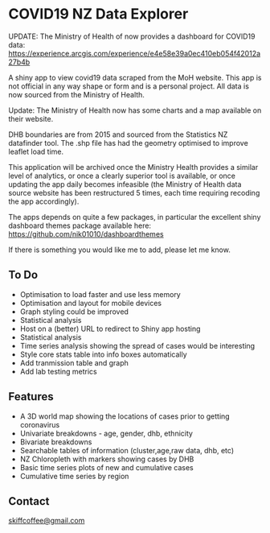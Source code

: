 # COVID19 NZ Data Explorer

UPDATE: The Ministry of Health of now provides a dashboard for COVID19 data:
https://experience.arcgis.com/experience/e4e58e39a0ec410eb054f42012a27b4b

A shiny app to view covid19 data scraped from the MoH website. This app is not official in any way shape or form and is a personal project. All data is now sourced from the Ministry of Health.

Update: The Ministry of Health now has some charts and a map available on their website.

DHB boundaries are from 2015 and sourced from the Statistics NZ datafinder tool. The .shp file has had the geometry optimised to improve leaflet load time.

This application will be archived once the Ministry Health provides a similar level of analytics, or once a clearly superior tool is available, or once updating the app daily becomes infeasible (the Ministry of Health data source website has been restructured 5 times, each time requiring recoding the app accordingly). 

The apps depends on quite a few packages, in particular the excellent shiny dashboard themes package available here:
https://github.com/nik01010/dashboardthemes

If there is something you would like me to add, please let me know.

## To Do

* Optimisation to load faster and use less memory 
* Optimisation and layout for mobile devices
* Graph styling could be improved
* Statistical analysis
* Host on a (better) URL to redirect to Shiny app hosting
* Statistical analysis 
* Time series analysis showing the spread of cases would be interesting
* Style core stats table into info boxes automatically
* Add tranmission table and graph
* Add lab testing metrics

## Features

* A 3D world map showing the locations of cases prior to getting coronavirus
* Univariate breakdowns - age, gender, dhb, ethnicity
* Bivariate breakdowns
* Searchable tables of information (cluster,age,raw data, dhb, etc)
* NZ Chloropleth with markers showing cases by DHB
* Basic time series plots of new and cumulative cases
* Cumulative time series by region

## Contact

skiffcoffee@gmail.com

